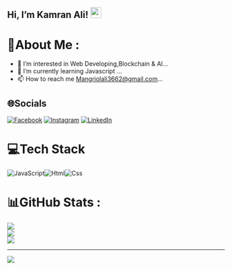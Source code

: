## Hi, I’m Kamran Ali! <img src="https://media.giphy.com/media/hvRJCLFzcasrR4ia7z/giphy.gif" width="25px">

# 💫About Me :

- 👀 I’m interested in Web Developing,Blockchain & AI...
- 🌱 I’m currently learning Javascript ...
- 📫 How to reach me Mangriolali3662@gmail.com...

## 🌐Socials

[![Facebook](https://img.shields.io/badge/Facebook-%231877F2.svg?logo=Facebook&logoColor=white)](https://www.facebook.com/kamran.jh/) [![Instagram](https://img.shields.io/badge/Instagram-%23E4405F.svg?logo=Instagram&logoColor=white)](https://www.instagram.com/kami_mangrio/) [![LinkedIn](https://img.shields.io/badge/LinkedIn-%230077B5.svg?logo=linkedin&logoColor=white)](https://www.linkedin.com/in/kamran-ali-8a1390254/)

# 💻Tech Stack

![JavaScript](https://img.shields.io/badge/javascript-%23323330.svg?style=for-the-badge&logo=javascript&logoColor=%23F7DF1E)![Html](https://img.shields.io/badge/html-%23039BE5.svg?style=for-the-badge&logo=html)![Css](https://img.shields.io/badge/css-%23DD0031.svg?style=for-the-badge&logo=css&logoColor=white)

# 📊GitHub Stats :

![](https://github-readme-stats.vercel.app/api?username=Mangrio36&theme=radical&hide_border=true&include_all_commits=false&count_private=false)<br/>
![](https://github-readme-streak-stats.herokuapp.com/?user=Mangrio36&theme=radical&hide_border=true)<br/>
![](https://github-readme-stats.vercel.app/api/top-langs/?username=Mangrio36&theme=radical&hide_border=true&include_all_commits=false&count_private=false&layout=compact)

---

[![](https://visitcount.itsvg.in/api?id=Mangrio36&icon=0&color=0)](https://visitcount.itsvg.in)
